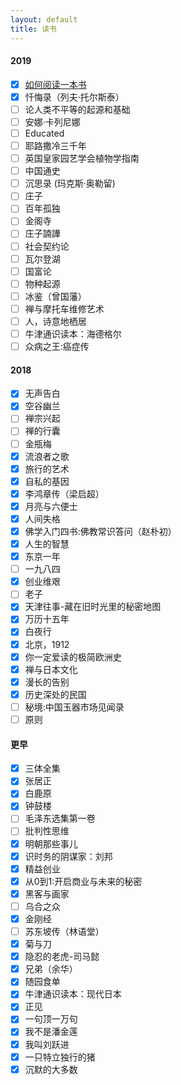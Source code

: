 ```yaml
---
layout: default
title: 读书
---
```


#### 2019

- [x] [如何阅读一本书](2019/02/21/how-to-read-a-book.html)
- [x] 忏悔录（列夫·托尔斯泰）
- [ ] 论人类不平等的起源和基础
- [ ] 安娜·卡列尼娜
- [ ] Educated
- [ ] 耶路撒冷三千年
- [ ] 英国皇家园艺学会植物学指南
- [ ] 中国通史
- [ ] 沉思录 (玛克斯·奥勒留)
- [ ] 庄子
- [ ] 百年孤独
- [ ] 金阁寺
- [ ] 庄子諵譁
- [ ] 社会契约论
- [ ] 瓦尔登湖
- [ ] 国富论
- [ ] 物种起源
- [ ] 冰鉴（曾国藩）
- [ ] 禅与摩托车维修艺术
- [ ] 人，诗意地栖居
- [ ] 牛津通识读本：海德格尔
- [ ] 众病之王:癌症传

#### 2018

- [x] 无声告白
- [x] 空谷幽兰
- [ ] 禅宗兴起
- [ ] 禅的行囊
- [ ] 金瓶梅
- [x] 流浪者之歌
- [x] 旅行的艺术
- [x] 自私的基因
- [x] 李鸿章传（梁启超）
- [x] 月亮与六便士
- [x] 人间失格
- [x] 佛学入门四书:佛教常识答问（赵朴初）
- [x] 人生的智慧
- [x] 东京一年
- [ ] 一九八四
- [x] 创业维艰
- [ ] 老子
- [x] 天津往事-藏在旧时光里的秘密地图
- [x] 万历十五年
- [x] 白夜行
- [x] 北京，1912
- [x] 你一定爱读的极简欧洲史
- [x] 禅与日本文化
- [x] 漫长的告别
- [x] 历史深处的民国
- [ ] 秘境:中国玉器市场见闻录
- [ ] 原则

#### 更早

- [x] 三体全集
- [x] 张居正 
- [x] 白鹿原
- [x] 钟鼓楼
- [ ] 毛泽东选集第一卷
- [ ] 批判性思维
- [x] 明朝那些事儿
- [x] 识时务的阴谋家：刘邦 
- [x] 精益创业
- [x] 从0到1:开启商业与未来的秘密
- [x] 黑客与画家
- [ ] 乌合之众
- [x] 金刚经
- [ ] 苏东坡传（林语堂）
- [x] 菊与刀
- [x] 隐忍的老虎-司马懿
- [x] 兄弟（余华）
- [x] 随园食单
- [x] 牛津通识读本：现代日本
- [x] 正见
- [x] 一句顶一万句
- [x] 我不是潘金莲
- [x] 我叫刘跃进
- [x] 一只特立独行的猪
- [x] 沉默的大多数

